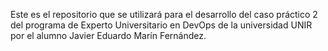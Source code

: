 Este es el repositorio que se utilizará para el desarrollo del caso práctico 2 del programa de Experto Universitario en DevOps de la universidad UNIR por el alumno Javier Eduardo Marín Fernández.